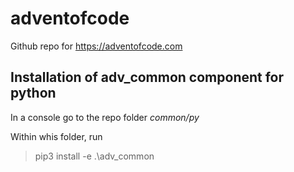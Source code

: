 # adventofcode
Github repo for https://adventofcode.com

## Installation of adv_common component for python
In a console go to the repo folder _common/py_

Within whis folder, run
>pip3 install -e .\adv_common
